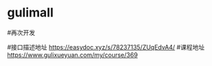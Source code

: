 # gulimall

#再次开发

#接口描述地址
https://easydoc.xyz/s/78237135/ZUqEdvA4/
#课程地址
https://www.gulixueyuan.com/my/course/369

